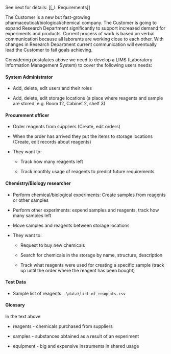 See next for details: [[_I. Requirements]]

The Customer is a new but fast-growing pharmaceutical/biological/chemical company. The Customer is going to expand Research Department significantly to support increased demand for experiments and products. Current process of work is based on verbal communication because all laborants are working close to each other. With changes in Research Department current communication will eventually lead the Customer to fail goals achieving.

Considering postulates above we need to develop a LIMS (Laboratory Information Management System) to cover the following users needs:

#### System Administrator

- Add, delete, edit users and their roles
    
- Add, delete, edit storage locations (a place where reagents and sample are stored, e.g. Room 12, Cabinet 2, shelf 3)
    

#### Procurement officer

- Order reagents from suppliers (Create, edit orders)
    
- When the order has arrived they put the items to storage locations (Create, edit records about reagents)
    
- They want to:
    
    - Track how many reagents left
        
    - Track monthly usage of reagents to predict future requirements
        

#### Chemistry/Biology researcher

- Perform chemical/biological experiments: Create samples from reagents or other samples
    
- Perform other experiments: expend samples and reagents, track how many samples left
    
- Move samples and reagents between storage locations
    
- They want to:
    
    - Request to buy new chemicals
        
    - Search for chemicals in the storage by name, structure, description
        
    - Track what reagents were used for creating a specific sample (track up until the order where the reagent has been bought)

#### Test Data

- Sample list of reagents: `.\data\list_of_reagents.csv`        

#### Glossary

In the text above

- reagents - chemicals purchased from suppliers
    
- samples - substances obtained as a result of an experiment
    
- equipment - big and expensive instruments in shared usage

